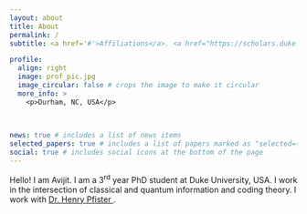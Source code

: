 ```yaml
---
layout: about
title: About
permalink: /
subtitle: <a href='#'>Affiliations</a>. <a href="https://scholars.duke.edu/person/avijit.mandal"> Duke University </a>

profile:
  align: right
  image: prof_pic.jpg
  image_circular: false # crops the image to make it circular
  more_info: >
    <p>Durham, NC, USA</p>
   
   

news: true # includes a list of news items
selected_papers: true # includes a list of papers marked as "selected={true}"
social: true # includes social icons at the bottom of the page
---
```

Hello! I am Avijit. I am a 3<sup>rd</sup> year PhD student at Duke University, USA. I work in the intersection of classical and quantum information and coding theory. 
I work with <a href="http://pfister.ee.duke.edu/"> Dr. Henry Pfister  </a>.

<!-- Write your biography here. Tell the world about yourself. Link to your favorite [subreddit](http://reddit.com). You can put a picture in, too. The code is already in, just name your picture `prof_pic.jpg` and put it in the `img/` folder. -->
<!-- 
Put your address / P.O. box / other info right below your picture. You can also disable any of these elements by editing `profile` property of the YAML header of your `_pages/about.md`. Edit `_bibliography/papers.bib` and Jekyll will render your [publications page](/al-folio/publications/) automatically. -->

<!-- Link to your social media connections, too. This theme is set up to use [Font Awesome icons](https://fontawesome.com/) and [Academicons](https://jpswalsh.github.io/academicons/), like the ones below. Add your Facebook, Twitter, LinkedIn, Google Scholar, or just disable all of them. -->
